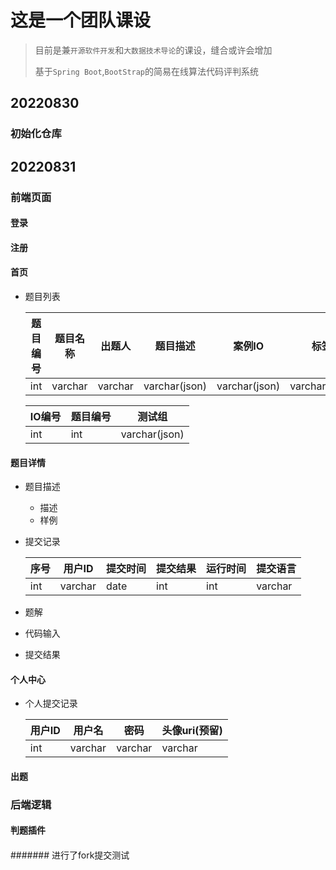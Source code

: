 # 这是一个团队课设

> 目前是兼`开源软件开发`和`大数据技术导论`的课设，缝合或许会增加
>
> 基于`Spring Boot`,`BootStrap`的简易在线算法代码评判系统



## 20220830 

### 初始化仓库



## 20220831

### 前端页面

#### 登录

#### 注册

#### 首页

- 题目列表

  | 题目编号 | 题目名称 | 出题人  | 题目描述      | 案例IO        | 标签          |
  | -------- | -------- | ------- | ------------- | ------------- | ------------- |
  | int      | varchar  | varchar | varchar(json) | varchar(json) | varchar(json) |
	

    | IO编号 | 题目编号 | 测试组        |
    | ------ | -------- | ------------- |
    | int    | int      | varchar(json) |



#### 题目详情

- 题目描述

  - 描述
  - 样例

- 提交记录

  | 序号 | 用户ID  | 提交时间 | 提交结果 | 运行时间 | 提交语言 |
  | ---- | ------- | -------- | -------- | -------- | -------- |
  | int  | varchar | date     | int      | int      | varchar  |

- 题解

- 代码输入

- 提交结果

#### 个人中心

- 个人提交记录

  | 用户ID | 用户名  | 密码    | 头像uri(预留) |
  | ------ | ------- | ------- | ------------- |
  | int    | varchar | varchar | varchar       |



#### 出题



### 后端逻辑

#### 判题插件

#### 
####### 进行了fork提交测试



